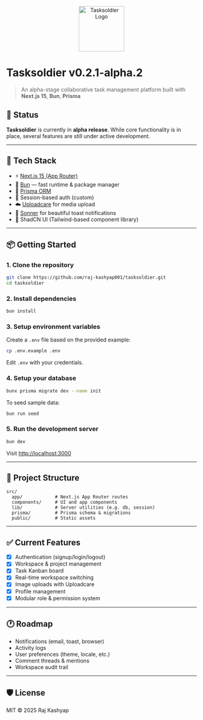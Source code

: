 <p align="center">
  <img src="https://ucarecdn.com/844d473f-fb1a-4547-b9fb-2ce1bb5d82be/logo.svg" alt="Tasksoldier Logo" width="120" />
</p>

# Tasksoldier v0.2.1-alpha.2

> An alpha-stage collaborative task management platform built with **Next.js 15**, **Bun**, **Prisma**

## 🚧 Status

**Tasksoldier** is currently in **alpha release**. While core functionality is in place, several features are still under active development.

---

## 🧰 Tech Stack

- ⚡️ [Next.js 15 (App Router)](https://nextjs.org)
- 🐰 [Bun](https://bun.sh) — fast runtime & package manager
- 🧩 [Prisma ORM](https://www.prisma.io/)
- 🔐 Session-based auth (custom)
- ☁️ [Uploadcare](https://uploadcare.com/) for media upload
- 🍞 [Sonner](https://sonner.emilkowal.dev/) for beautiful toast notifications
- 🎨 ShadCN UI (Tailwind-based component library)

---

## 📦 Getting Started

### 1. Clone the repository

```bash
git clone https://github.com/raj-kashyap001/tasksoldier.git
cd tasksoldier
```

### 2. Install dependencies

```bash
bun install
```

### 3. Setup environment variables

Create a `.env` file based on the provided example:

```bash
cp .env.example .env
```

Edit `.env` with your credentials.

### 4. Setup your database

```bash
bunx prisma migrate dev --name init
```

To seed sample data:

```bash
bun run seed
```

### 5. Run the development server

```bash
bun dev
```

Visit [http://localhost:3000](http://localhost:3000)

---

## 📂 Project Structure

```
src/
  app/            # Next.js App Router routes
  components/     # UI and app components
  lib/            # Server utilities (e.g. db, session)
  prisma/         # Prisma schema & migrations
  public/         # Static assets
```

---

## ✅ Current Features

- [x] Authentication (signup/login/logout)
- [x] Workspace & project management
- [x] Task Kanban board
- [x] Real-time workspace switching
- [x] Image uploads with Uploadcare
- [x] Profile management
- [x] Modular role & permission system

---

## 🕐 Roadmap

- Notifications (email, toast, browser)
- Activity logs
- User preferences (theme, locale, etc.)
- Comment threads & mentions
- Workspace audit trail

---

## 🛡 License

MIT © 2025 Raj Kashyap
